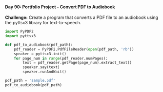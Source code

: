 #### Day 90: Portfolio Project - Convert PDF to Audiobook
**Challenge:** Create a program that converts a PDF file to an audiobook using the pyttsx3 library for text-to-speech.

```python
import PyPDF2
import pyttsx3

def pdf_to_audiobook(pdf_path):
    pdf_reader = PyPDF2.PdfFileReader(open(pdf_path, 'rb'))
    speaker = pyttsx3.init()
    for page_num in range(pdf_reader.numPages):
        text = pdf_reader.getPage(page_num).extract_text()
        speaker.say(text)
        speaker.runAndWait()

pdf_path = 'sample.pdf'
pdf_to_audiobook(pdf_path)
```


